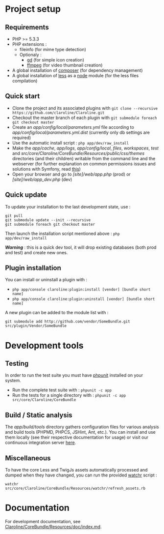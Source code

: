 Project setup
=============

Requirements
------------

- PHP >= 5.3.3
- PHP extensions :
    - fileinfo (for mime type detection)
    - Optionaly :
        - [gd][1] (for simple icon creation)
        - [ffmpeg][2] (for video thumbnail creation)
- A global installation of [composer][3] (for dependency management)
- A global installation of [less][4] as a [node][5] module (for the less files compilation)

Quick start
-----------

- Clone the project and its associated plugins with `git clone --recursive https://github.com/claroline/Claroline.git`
- Checkout the master branch of each plugin with `git submodule foreach git checkout master`
- Create an *app/config/local/parameters.yml* file according to *app/config/local/parameters.yml.dist*
  (currently only db settings are required)
- Use the automatic install script : `php app/dev/raw_install`
- Make the *app/cache*, *app/logs*, *app/config/local*, *files*, *workspaces*, *test* and
  *src/core/Claroline/CoreBundle/Resources/public/css/themes* directories (and their children)
  writable from the command line and the webserver (for further explanation on common permissions
  issues and solutions with Symfony, read [this][6])
- Open your browser and go to *[site]/web/app.php* (prod) or *[site]/web/app_dev.php* (dev)

Quick update
------------

To update your installation to the last development state, use :

    git pull
    git submodule update --init --recursive
    git submodule foreach git checkout master

Then launch the installation script mentioned above : `php app/dev/raw_install`

***Warning*** : this is a quick dev tool, it will drop existing databases (both prod and test)
and create new ones.

Plugin installation
-------------------

You can install or uninstall a plugin with :

- `php app/console claroline:plugin:install [vendor] [bundle short name]`
- `php app/console claroline:plugin:uninstall [vendor] [bundle short name]`

A new plugin can be added to the module list with :

`git submodule add http://github.com/vendor/SomeBundle.git src/plugin/Vendor/SomeBundle`

Development tools
=================

Testing
-------

In order to run the test suite you must have [phpunit][7] installed on your system.

- Run the complete test suite with : `phpunit -c app`
- Run the tests for a single directory with : `phpunit -c app src/core/Claroline/CoreBundle`

Build / Static analysis
-----------------------

The *app/build/tools* directory gathers configuration files for various analysis and build tools
(PHPMD, PHPCS, JSHint, Ant, etc.). You can install and use them locally (see their respective
documentation for usage) or visit our continuous integration server [here][8].

Miscellaneous
-------------

To have the core Less and TwigJs assets automatically processed and dumped when they have changed,
you can run the provided [watchr][9] script :

`watchr src/core/Claroline/CoreBundle/Resources/watchr/refresh_assets.rb`

Documentation
=============

For development documentation, see [Claroline/CoreBundle/Resources/doc/index.md][10].


[1]: http://www.php.net/manual/en/book.image.php
[2]: http://ffmpeg-php.sourceforge.net/
[3]: http://getcomposer.org/doc/00-intro.md
[4]: http://lesscss.org/#-server-side-usage
[5]: http://nodejs.org/
[6]: http://symfony.com/doc/current/book/installation.html#configuration-and-setup
[7]: http://www.phpunit.de/manual/current/en/index.html
[8]: http://dev.claroline.net:8080/job/Claronext/
[9]: https://github.com/mynyml/watchr
[10]: src/core/Claroline/CoreBundle/Resources/doc/index.md
